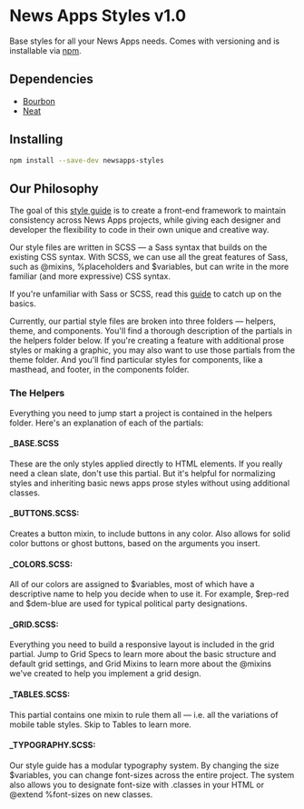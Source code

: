 # News Apps Styles v1.0

Base styles for all your News Apps needs. Comes with versioning and is installable via [npm](https://www.npmjs.com/).

## Dependencies

- [Bourbon](http://bourbon.io/)
- [Neat](http://neat.bourbon.io/)

## Installing

```sh
npm install --save-dev newsapps-styles
```

## Our Philosophy

The goal of this [style guide](http://apps.texastribune.org/styles/) is to create a front-end framework to maintain consistency across News Apps projects, while giving each designer and developer the flexibility to code in their own unique and creative way.

Our style files are written in SCSS — a Sass syntax that builds on the existing CSS syntax. With SCSS, we can use all the great features of Sass, such as @mixins, %placeholders and $variables, but can write in the more familiar (and more expressive) CSS syntax.

If you're unfamiliar with Sass or SCSS, read this [guide](http://sass-lang.com/guide) to catch up on the basics.

Currently, our partial style files are broken into three folders — helpers, theme, and components. You'll find a thorough description of the partials in the helpers folder below. If you're creating a feature with additional prose styles or making a graphic, you may also want to use those partials from the theme folder. And you'll find particular styles for components, like a masthead, and footer, in the components folder.

### The Helpers

Everything you need to jump start a project is contained in the helpers folder. Here's an explanation of each of the partials:

#### _BASE.SCSS

These are the only styles applied directly to HTML elements. If you really need a clean slate, don't use this partial. But it's helpful for normalizing styles and inheriting basic news apps prose styles without using additional classes.

#### _BUTTONS.SCSS:

Creates a button mixin, to include buttons in any color. Also allows for solid color buttons or ghost buttons, based on the arguments you insert.

#### _COLORS.SCSS:

All of our colors are assigned to $variables, most of which have a descriptive name to help you decide when to use it. For example, $rep-red and $dem-blue are used for typical political party designations.

#### _GRID.SCSS:

Everything you need to build a responsive layout is included in the grid partial. Jump to Grid Specs to learn more about the basic structure and default grid settings, and Grid Mixins to learn more about the @mixins we've created to help you implement a grid design.

#### _TABLES.SCSS:

This partial contains one mixin to rule them all — i.e. all the variations of mobile table styles. Skip to Tables to learn more.

#### _TYPOGRAPHY.SCSS:

Our style guide has a modular typography system. By changing the size $variables, you can change font-sizes across the entire project. The system also allows you to designate font-size with .classes in your HTML or @extend %font-sizes on new classes.
